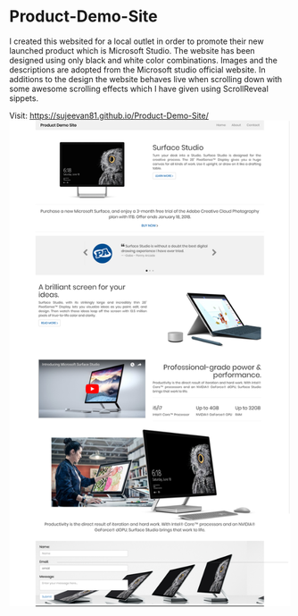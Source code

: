 # Product-Demo-Site
I created this websited for a local outlet in order to promote their new launched product which is Microsoft Studio. The website has been designed using only black and white color combinations. Images and the descriptions are adopted from the Microsoft studio official website. In additions to the design the website behaves live when scrolling down with some awesome scrolling effects which I have given using ScrollReveal sippets.

Visit: https://sujeevan81.github.io/Product-Demo-Site/
![GitHub Logo](img/image.png)
